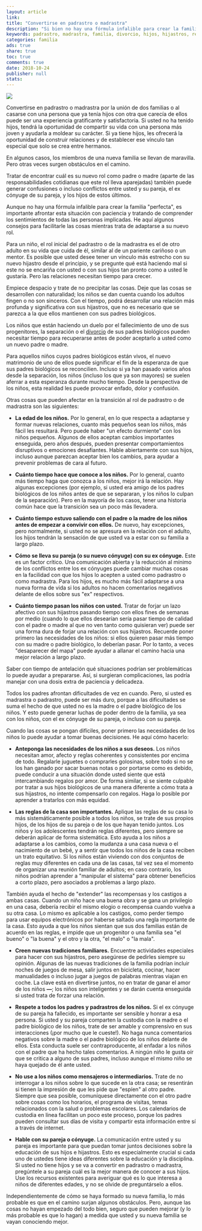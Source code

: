 ```yaml
---
layout: article
link: 
title: "Convertirse en padrastro o madrastra"
description: "Si bien no hay una fórmula infalible para crear la familia "perfecta", es importante afrontar esta nueva situación con paciencia y tratando de comprender los sentimientos de todos los involucrados."
keywords: padrastro, madrastra, familia, divorcio, hijos, hijastros, relaciones, rol, pareja, vínculo, hijastra, separación, custodia, compartida, convivir, cónyuge, niños, ex, marido, mujer
categories: familia
ads: true
share: true
toc: true
comments: true
date: 2018-10-24
publisher: null
stats: 
---
```

![](http://familiasana.info/images/familia/P-Padrastro-esHD-AR1.jpg)

Convertirse en padrastro o madrastra por la unión de dos familias o al casarse con una persona que ya tenía hijos con otra que carecía de ellos puede ser una experiencia gratificante y satisfactoria. Si usted no ha tenido hijos, tendrá la oportunidad de compartir su vida con una persona más joven y ayudarla a moldear su carácter. Si ya tiene hijos, les ofrecerá la oportunidad de construir relaciones y de establecer ese vínculo tan especial que solo se crea entre hermanos.

En algunos casos, los miembros de una nueva familia se llevan de maravilla. Pero otras veces surgen obstáculos en el camino.

Tratar de encontrar cuál es su nuevo rol como padre o madre (aparte de las responsabilidades cotidianas que este rol lleva aparejadas) también puede generar confusiones o incluso conflictos entre usted y su pareja, el ex cónyuge de su pareja, y los hijos de estos últimos.

Aunque no hay una fórmula infalible para crear la familia "perfecta", es importante afrontar esta situación con paciencia y tratando de comprender los sentimientos de todas las personas implicadas. He aquí algunos consejos para facilitarle las cosas mientras trata de adaptarse a su nuevo rol.

Para un niño, el rol inicial del padrastro o de la madrastra es el de otro adulto en su vida que cuida de él, similar al de un pariente cariñoso o un mentor. Es posible que usted desee tener un vínculo más estrecho con su nuevo hijastro desde el principio, y se pregunte qué está haciendo mal si este no se encariña con usted o con sus hijos tan pronto como a usted le gustaría. Pero las relaciones necesitan tiempo para crecer.

Empiece despacio y trate de no precipitar las cosas. Deje que las cosas se desarrollen con naturalidad; los niños se dan cuenta cuando los adultos fingen o no son sinceros. Con el tiempo, podrá desarrollar una relación más profunda y significativa con sus hijastros, que no es necesario que se parezca a la que ellos mantienen con sus padres biológicos.

Los niños que están haciendo un duelo por el fallecimiento de uno de sus progenitores, la separación o el [divorcio](/es/parents/help-child-divorce-esp.html) de sus padres biológicos pueden necesitar tiempo para recuperarse antes de poder aceptarlo a usted como un nuevo padre o madre.

Para aquellos niños cuyos padres biológicos están vivos, el nuevo matrimonio de uno de ellos puede significar el fin de la esperanza de que sus padres biológicos se reconcilien. Incluso si ya han pasado varios años desde la separación, los niños (incluso los que ya son mayores) se suelen aferrar a esta esperanza durante mucho tiempo. Desde la perspectiva de los niños, esta realidad les puede provocar enfado, dolor y confusión.

Otras cosas que pueden afectar en la transición al rol de padrastro o de madrastra son las siguientes:

* **La edad de los niños.** Por lo general, en lo que respecta a adaptarse y formar nuevas relaciones, cuanto más pequeños sean los niños, más fácil les resultará. Pero puede haber "un efecto durmiente" con los niños pequeños. Algunos de ellos aceptan cambios importantes enseguida, pero años después, pueden presentar comportamientos disruptivos o emociones desafiantes. Hable abiertamente con sus hijos, incluso aunque parezcan aceptar bien los cambios, para ayudar a prevenir problemas de cara al futuro.

* **Cuánto tiempo hace que conoce a los niños.** Por lo general, cuanto más tiempo haga que conozca a los niños, mejor irá la relación. Hay algunas excepciones (por ejemplo, si usted era amigo de los padres biológicos de los niños antes de que se separaran, y los niños lo culpan de la separación). Pero en la mayoría de los casos, tener una historia común hace que la transición sea un poco más llevadera.

* **Cuánto tiempo estuvo saliendo con el padre o la madre de los niños antes de empezar a convivir con ellos.** De nuevo, hay excepciones, pero normalmente, si usted no se apresura en la relación con el adulto, los hijos tendrán la sensación de que usted va a estar con su familia a largo plazo.

* **Cómo se lleva su pareja (o su nuevo cónyuge) con su ex cónyuge.** Este es un factor crítico. Una comunicación abierta y la reducción al mínimo de los conflictos entre los ex cónyuges puede cambiar muchas cosas en la facilidad con que los hijos lo acepten a usted como padrastro o como madrastra. Para los hijos, es mucho más fácil adaptarse a una nueva forma de vida si los adultos no hacen comentarios negativos delante de ellos sobre sus "ex" respectivos.

* **Cuánto tiempo pasan los niños con usted.** Tratar de forjar un lazo afectivo con sus hijastros pasando tiempo con ellos fines de semanas por medio (cuando lo que ellos desearían sería pasar tiempo de calidad con el padre o madre al que no ven tanto como quisieran ver) puede ser una forma dura de forjar una relación con sus hijastros. Recuerde poner primero las necesidades de los niños: si ellos quieren pasar más tiempo con su madre o padre biológico, lo deberían pasar. Por lo tanto, a veces "desaparecer del mapa" puede ayudar a allanar el camino hacia una mejor relación a largo plazo.

Saber con tiempo de antelación qué situaciones podrían ser problemáticas lo puede ayudar a prepararse. Así, si surgieran complicaciones, las podría manejar con una dosis extra de paciencia y delicadeza.

Todos los padres afrontan dificultades de vez en cuando. Pero, si usted es madrastra o padrastro, puede ser más duro, porque a las dificultades se suma el hecho de que usted no es la madre o el padre biológico de los niños. Y esto puede generar luchas de poder dentro de la familia, ya sea con los niños, con el ex cónyuge de su pareja, o incluso con su pareja.

Cuando las cosas se pongan difíciles, poner primero las necesidades de los niños lo puede ayudar a tomar buenas decisiones. He aquí cómo hacerlo:

* **Anteponga las necesidades de los niños a sus deseos.** Los niños necesitan amor, afecto y reglas coherentes y consistentes por encima de todo. Regalarle juguetes o comprarles golosinas, sobre todo si no se los han ganado por sacar buenas notas o por portarse como es debido, puede conducir a una situación donde usted siente que está intercambiando regalos por amor. De forma similar, si se siente culpable por tratar a sus hijos biológicos de una manera diferente a cómo trata a sus hijastros, no intente compensarlo con regalos. Haga lo posible por aprender a tratarlos con más equidad.

* **Las reglas de la casa son importantes.** Aplique las reglas de su casa lo más sistemáticamente posible a todos los niños, se trate de sus propios hijos, de los hijos de su pareja o de los que hayan tenido juntos. Los niños y los adolescentes tendrán reglas diferentes, pero siempre se deberán aplicar de forma sistemática. Esto ayuda a los niños a adaptarse a los cambios, como la mudanza a una casa nueva o el nacimiento de un bebé, y a sentir que todos los niños de la casa reciben un trato equitativo. Si los niños están viviendo con dos conjuntos de reglas muy diferentes en cada una de las casas, tal vez sea el momento de organizar una reunión familiar de adultos; en caso contrario, los niños podrían aprender a "manipular el sistema" para obtener beneficios a corto plazo, pero asociados a problemas a largo plazo.

También ayuda el hecho de "extender" las recompensas y los castigos a ambas casas. Cuando un niño hace una buena obra y se gana un privilegio en una casa, debería recibir el mismo elogio o recompensa cuando vuelva a su otra casa. Lo mismo es aplicable a los castigos, como perder tiempo para usar equipos electrónicos por haberse saltado una regla importante de la casa. Esto ayuda a que los niños sientan que sus dos familias están de acuerdo en las reglas, e impide que un progenitor o una familia sea "el bueno" o "la buena" y el otro y la otra, "el malo" o "la mala".

* **Creen nuevas tradiciones familiares.** Encuentre actividades especiales para hacer con sus hijastros, pero asegúrese de pedirles siempre su opinión. Algunas de las nuevas tradiciones de la familia podrían incluir noches de juegos de mesa, salir juntos en bicicleta, cocinar, hacer manualidades o incluso jugar a juegos de palabras mientras viajan en coche. La clave está en divertirse juntos, no en tratar de ganar el amor de los niños **—**; los niños son inteligentes y se darán cuenta enseguida si usted trata de forzar una relación.

* **Respete a todos los padres y padrastros de los niños.** Si el ex cónyuge de su pareja ha fallecido, es importante ser sensible y honrar a esa persona. Si usted y su pareja comparten la custodia con la madre o el padre biológico de los niños, trate de ser amable y comprensivo en sus interacciones (¡por mucho que le cueste!). No haga nunca comentarios negativos sobre la madre o el padre biológico de los niños delante de ellos. Esta conducta suele ser contraproducente, al enfadar a los niños con el padre que ha hecho tales comentarios. A ningún niño le gusta oír que se critica a alguno de sus padres, incluso aunque el mismo niño se haya quejado de él ante usted.

* **No use a los niños como mensajeros o intermediarios.** Trate de no interrogar a los niños sobre lo que sucede en la otra casa; se resentirán si tienen la impresión de que les pide que "espíen" al otro padre. Siempre que sea posible, comuníquese directamente con el otro padre sobre cosas como los horarios, el programa de visitas, temas relacionados con la salud o problemas escolares. Los calendarios de custodia en línea facilitan un poco este proceso, porque los padres pueden consultar sus días de visita y compartir esta información entre sí a través de internet.

* **Hable con su pareja o cónyuge.** La comunicación entre usted y su pareja es importante para que puedan tomar juntos decisiones sobre la educación de sus hijos e hijastros. Esto es especialmente crucial si cada uno de ustedes tiene ideas diferentes sobre la educación y la disciplina. Si usted no tiene hijos y se va a convertir en padrastro o madrastra, pregúntele a su pareja cuál es la mejor manera de conocer a sus hijos. Use los recursos existentes para averiguar qué es lo que interesa a niños de diferentes edades, y no se olvide de preguntárselo a ellos.

Independientemente de cómo se haya formado su nueva familia, lo más probable es que en el camino surjan algunos obstáculos. Pero, aunque las cosas no hayan empezado del todo bien, seguro que pueden mejorar (y lo más probable es que lo hagan) a medida que usted y su nueva familia se vayan conociendo mejor.

